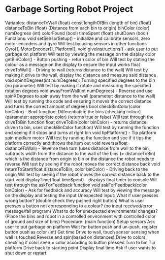 # Garbage Sorting Robot Project
Variables:
distanceToWall (float)
const lengthOfBin (length of bin) (float)
distanceToBin (float) (Distance from each bin to origin)
binColor (color)
numDegrees (int)
colorFound (bool)
timeSpent (float)
shutDown (bool)
Functions:
void setSensorSetup() - initialize and calibrate sensors, zero motor encoders and gyro
Will test by using sensors in other functions
Gyro[], MotorEncoder[], Platform[], 
void giveInstructions() - ask user to put garbage on platform
Will test by viewing the message on the display
color getBinColor() - Button pushing - return color of bin
Will test by stating the colour as a message on the display to ensure the input works 
float driveToWall() - Driving to wall (returns distance to the wall)
Will test by making it drive to the wall, display the distance and measure said distance
void spinXDegrees(int numDegrees): Turning specified degrees to the bin (no parameter)
Will test by making it rotate and measuring the specified rotation degrees
void awayFromWall(int numDegrees) - Reverse and use spinXDegrees to spin away from the wall (parameter: distance to the wall) 
Will test by running the code and ensuring it moves the correct distance and turns the correct amount of degrees
bool checkBinColor(color binColor) - Bool function: Differentiating the bins (checking colour) (parameter: appropriate color) (returns true or false)
Will test through the driveToBin function
float driveToBin(color binColor) - returns distance driven to bin, uses checkBinColor function)
Will test by running the function and seeing if it stops and turns at right bin
void tipPlatform() - Tip platform spin medium motor
Will test by running the function and see if it tips the platform correctly and throws the item out
void reverse(float distanceToWall) - Reverse then turn (uses distance from wall to the bin, subtracts width from the distance to the wall of the bins (= distanceToBin) which is the distance from origin to bin or the distance the robot needs to reverse
Will test by seeing if the robot moves the correct distance back
void returnToStart(float distanceToBin, color binColor) - Driving back to the origin
Will test by seeing if the robot moves the correct distance back to the start
void displayTime(float timeSpent) - displays final timer to console
Will test through the askForFeedback function 
void askForFeedback(color binColor) - Ask for feedback and accuracy
Will test by viewing the message on the display and testing the input
Unexpected Input:
What if user presses wrong button? (double check they pushed right button)
What is user presses a button not corresponding to a colour? (no input received/error message/fail program)
What to do for unexpected environmental changes? (Place the bins and robot in a controlled environment with controlled color of ground and size of bins)
Procedure:
(main function)
Setup sensors
Ask user to put garbage on platform
Wait for button push and un-push, register button push as color (int)
Get time
Drive to wall, touch sensor sensing when wall is touched
Reverse and spin(based on distances)
Drive to colors, checking if color seen = color according to button pressed
Turn to bin
Tip platform
 Drive back to starting point
Display final time
Ask if user wants to shut down or restart

